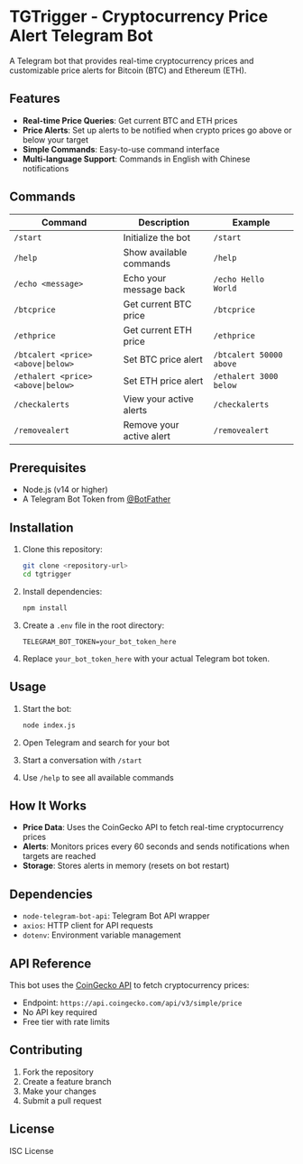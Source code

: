 # TGTrigger - Cryptocurrency Price Alert Telegram Bot

A Telegram bot that provides real-time cryptocurrency prices and customizable price alerts for Bitcoin (BTC) and Ethereum (ETH).

## Features

- **Real-time Price Queries**: Get current BTC and ETH prices
- **Price Alerts**: Set up alerts to be notified when crypto prices go above or below your target
- **Simple Commands**: Easy-to-use command interface
- **Multi-language Support**: Commands in English with Chinese notifications

## Commands

| Command | Description | Example |
|---------|-------------|---------|
| `/start` | Initialize the bot | `/start` |
| `/help` | Show available commands | `/help` |
| `/echo <message>` | Echo your message back | `/echo Hello World` |
| `/btcprice` | Get current BTC price | `/btcprice` |
| `/ethprice` | Get current ETH price | `/ethprice` |
| `/btcalert <price> <above\|below>` | Set BTC price alert | `/btcalert 50000 above` |
| `/ethalert <price> <above\|below>` | Set ETH price alert | `/ethalert 3000 below` |
| `/checkalerts` | View your active alerts | `/checkalerts` |
| `/removealert` | Remove your active alert | `/removealert` |

## Prerequisites

- Node.js (v14 or higher)
- A Telegram Bot Token from [@BotFather](https://t.me/botfather)

## Installation

1. Clone this repository:
   ```bash
   git clone <repository-url>
   cd tgtrigger
   ```

2. Install dependencies:
   ```bash
   npm install
   ```

3. Create a `.env` file in the root directory:
   ```env
   TELEGRAM_BOT_TOKEN=your_bot_token_here
   ```

4. Replace `your_bot_token_here` with your actual Telegram bot token.

## Usage

1. Start the bot:
   ```bash
   node index.js
   ```

2. Open Telegram and search for your bot
3. Start a conversation with `/start`
4. Use `/help` to see all available commands

## How It Works

- **Price Data**: Uses the CoinGecko API to fetch real-time cryptocurrency prices
- **Alerts**: Monitors prices every 60 seconds and sends notifications when targets are reached
- **Storage**: Stores alerts in memory (resets on bot restart)

## Dependencies

- `node-telegram-bot-api`: Telegram Bot API wrapper
- `axios`: HTTP client for API requests
- `dotenv`: Environment variable management

## API Reference

This bot uses the [CoinGecko API](https://www.coingecko.com/en/api) to fetch cryptocurrency prices:
- Endpoint: `https://api.coingecko.com/api/v3/simple/price`
- No API key required
- Free tier with rate limits

## Contributing

1. Fork the repository
2. Create a feature branch
3. Make your changes
4. Submit a pull request

## License

ISC License